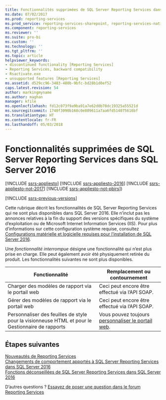 ```yaml
---
title: Fonctionnalités supprimées de SQL Server Reporting Services dans SQL Server 2016 | Microsoft Docs
ms.date: 07/02/2017
ms.prod: reporting-services
ms.prod_service: reporting-services-sharepoint, reporting-services-native
ms.component: reporting-services
ms.reviewer: ''
ms.suite: pro-bi
ms.custom: ''
ms.technology: ''
ms.tgt_pltfrm: ''
ms.topic: article
helpviewer_keywords:
- discontinued functionality [Reporting Services]
- Reporting Services, backward compatibility
- Rsactivate.exe
- unsupported features [Reporting Services]
ms.assetid: d529cc96-3483-480b-9bfc-bd28b1d0ef52
caps.latest.revision: 54
author: markingmyname
ms.author: maghan
manager: kfile
ms.openlocfilehash: fd12c073f9a9ba91a7e62d0b78dc19325a55521d
ms.sourcegitcommit: 1740f3090b168c0e809611a7aa6fd514075616bf
ms.translationtype: HT
ms.contentlocale: fr-FR
ms.lasthandoff: 05/03/2018
---
```

# <a name="discontinued-functionality-to-sql-server-reporting-services-in-sql-server-2016"></a>Fonctionnalités supprimées de SQL Server Reporting Services dans SQL Server 2016

[!INCLUDE [ssrs-appliesto](../includes/ssrs-appliesto.md)] [!INCLUDE [ssrs-appliesto-2016](../includes/ssrs-appliesto-2016.md)] [!INCLUDE [ssrs-appliesto-not-2017](../includes/ssrs-appliesto-not-2017.md)] [!INCLUDE [ssrs-appliesto-not-pbirs](../includes/ssrs-appliesto-not-pbirs.md)])

[!INCLUDE [ssrs-previous-versions](../includes/ssrs-previous-versions.md)]

Cette rubrique décrit les fonctionnalités de SQL Server Reporting Services qui ne sont plus disponibles dans SQL Server 2016. Elle n’inclut pas les annonces relatives à la fin du support des versions spécifiques du système d’exploitation ou de Microsoft Internet Information Services (IIS). Pour plus d’informations sur cette configuration système requise, consultez [Configurations matérielle et logicielle requises pour l’installation de SQL Server 2016](../sql-server/install/hardware-and-software-requirements-for-installing-sql-server.md).

Une *fonctionnalité interrompue* désigne une fonctionnalité qui n’est plus prise en charge. Elle peut également avoir été physiquement retirée du produit. Les fonctionnalités suivantes ne sont plus disponibles.

|Fonctionnalité|Remplacement ou contournement|
|-|-|
|Charger des modèles de rapport via le portail web|Ceci peut encore être effectué via l’API SOAP.|
|Gérer des modèles de rapport via le portail web|Ceci peut encore être effectué via l’API SOAP.|
|Personnaliser des feuilles de style pour la visionneuse HTML et pour le Gestionnaire de rapports|Vous pouvez toujours [personnaliser le portail web](branding-the-web-portal.md).|

## <a name="next-steps"></a>Étapes suivantes

[Nouveautés de Reporting Services](../reporting-services/what-s-new-in-sql-server-reporting-services-ssrs.md)  
[Changements de comportement apportés à SQL Server Reporting Services dans SQL Server 2016](../reporting-services/behavior-changes-to-sql-server-reporting-services-in-sql-server-2016.md)  
[Fonctions déconseillées de SQL Server Reporting Services dans SQL Server 2016](../reporting-services/deprecated-features-in-sql-server-reporting-services-ssrs.md)  

D’autres questions ? [Essayez de poser une question dans le forum Reporting Services](http://go.microsoft.com/fwlink/?LinkId=620231)
